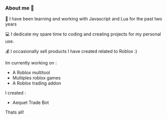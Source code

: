 ### About me 🤔

🎈 I have been learning and working with Javascript and Lua for the past two years

💻 I dedicate my spare time to coding and creating projects for my personal use.

💰 I occasionally sell products I have created related to Roblox :)

Im currently working on :
 - A Roblox multitool
 - Multiples roblox games
 - A Roblox trading addon
 
 I created :
 - Aequet Trade Bot
 
 Thats all!
